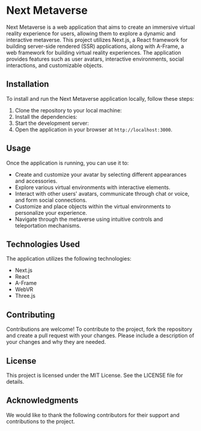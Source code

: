 # Next Metaverse

Next Metaverse is a web application that aims to create an immersive virtual reality experience for users, allowing them to explore a dynamic and interactive metaverse. This project utilizes Next.js, a React framework for building server-side rendered (SSR) applications, along with A-Frame, a web framework for building virtual reality experiences. The application provides features such as user avatars, interactive environments, social interactions, and customizable objects.

## Installation

To install and run the Next Metaverse application locally, follow these steps:

1. Clone the repository to your local machine:
2. Install the dependencies:
3. Start the development server:
4. Open the application in your browser at `http://localhost:3000`.

## Usage

Once the application is running, you can use it to:

- Create and customize your avatar by selecting different appearances and accessories.
- Explore various virtual environments with interactive elements.
- Interact with other users' avatars, communicate through chat or voice, and form social connections.
- Customize and place objects within the virtual environments to personalize your experience.
- Navigate through the metaverse using intuitive controls and teleportation mechanisms.

## Technologies Used

The application utilizes the following technologies:

- Next.js
- React
- A-Frame
- WebVR
- Three.js

## Contributing

Contributions are welcome! To contribute to the project, fork the repository and create a pull request with your changes. Please include a description of your changes and why they are needed.

## License

This project is licensed under the MIT License. See the LICENSE file for details.

## Acknowledgments

We would like to thank the following contributors for their support and contributions to the project.




